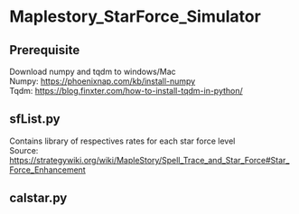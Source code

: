 # Maplestory_StarForce_Simulator

## Prerequisite
Download numpy and tqdm to windows/Mac <br/>
Numpy: https://phoenixnap.com/kb/install-numpy <br/>
Tqdm: https://blog.finxter.com/how-to-install-tqdm-in-python/ <br/>

## sfList.py 
Contains library of respectives rates for each star force level <br/>
Source: https://strategywiki.org/wiki/MapleStory/Spell_Trace_and_Star_Force#Star_Force_Enhancement

## calstar.py
